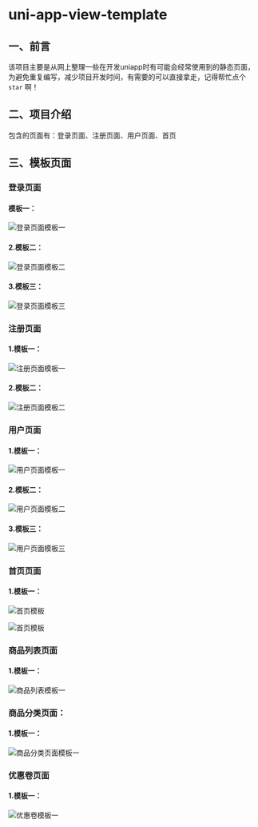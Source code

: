 # uni-app-view-template


## 一、前言

该项目主要是从网上整理一些在开发uniapp时有可能会经常使用到的静态页面，为避免重复编写，减少项目开发时间，有需要的可以直接拿走，记得帮忙点个 `star` 啊！

## 二、项目介绍

包含的页面有：登录页面、注册页面、用户页面、首页

## 三、模板页面

### 登录页面

#### 模板一：

![登录页面模板一](./showTemplateView/image-20240525150834228.png)

#### 2.模板二：

![登录页面模板二](./showTemplateView/image-20240525151323102.png)

#### 3.模板三：

![登录页面模板三](./showTemplateView/image-20240525151443958.png)

### 注册页面

#### 1.模板一：

![注册页面模板一](./showTemplateView/image-20240525152253213.png)

#### 2.模板二：

![注册页面模板二](./showTemplateView/image-20240525152139933.png)

### 用户页面

#### 1.模板一：

![用户页面模板一](./showTemplateView/image-20240525152457483.png)

#### 2.模板二：

![用户页面模板二](./showTemplateView/image-20240525152604205.png)

#### 3.模板三：

![用户页面模板三](./showTemplateView/image-20240525152708467.png)

### 首页页面

#### 1.模板一：

![首页模板](./showTemplateView/image-20240525152942820.png)

![首页模板](./showTemplateView/image-20240525153031972.png)

### 商品列表页面

#### 1.模板一：

![商品列表模板一](./showTemplateView/image-20240525154438419.png)

### 商品分类页面：

#### 1.模板一：

![商品分类页面模板一](./showTemplateView/image-20240525155836369.png)

### 优惠卷页面

#### 1.模板一：

![优惠卷模板一](./showTemplateView/image-20240525161816566.png)